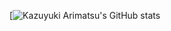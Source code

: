 [![Kazuyuki Arimatsu's GitHub stats](https://github-readme-stats.vercel.app/api?username=mohammedari&count_private=true&show_icons=true&hide=issues,contribute)
